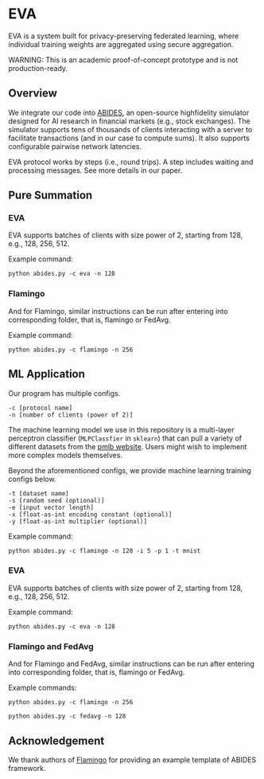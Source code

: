 # EVA

EVA is a system built for privacy-preserving federated learning, where individual training weights are aggregated using secure aggregation. 

WARNING: This is an academic proof-of-concept prototype and is not production-ready.

## Overview
We integrate our code into [ABIDES](https://github.com/jpmorganchase/abides-jpmc-public), an open-source highfidelity simulator designed for AI research in financial markets (e.g., stock exchanges). 
The simulator supports tens of thousands of clients interacting with a server to facilitate transactions (and in our case to compute sums). 
It also supports configurable pairwise network latencies.

EVA protocol works by steps (i.e., round trips). 
A step includes waiting and processing messages. 
See more details in our paper.
## Pure Summation
### EVA
EVA supports batches of clients with size power of 2, starting from 128,
e.g., 128, 256, 512.

Example command:
```
python abides.py -c eva -n 128
```
### Flamingo
And for Flamingo, similar instructions can be run after entering into corresponding folder, that is, flamingo or FedAvg.

Example command:
```
python abides.py -c flamingo -n 256
```

##  ML Application
Our program has multiple configs.
```
-c [protocol name] 
-n [number of clients (power of 2)]
```
The machine learning model we use in this repository is a multi-layer perceptron classifier (`MLPClassfier` in `sklearn`) that can pull a variety of different datasets from the [pmlb website](https://epistasislab.github.io/pmlb/index.html). Users might wish to implement more complex models themselves.

Beyond the aforementioned configs, we provide machine learning training configs below.
```
-t [dataset name]
-s [random seed (optional)]
-e [input vector length]
-x [float-as-int encoding constant (optional)]
-y [float-as-int multiplier (optional)]
```

Example command: 
```
python abides.py -c flamingo -n 128 -i 5 -p 1 -t mnist 
```
### EVA
EVA supports batches of clients with size power of 2, starting from 128,
e.g., 128, 256, 512.

Example command:
```
python abides.py -c eva -n 128
```
### Flamingo and FedAvg
And for Flamingo and FedAvg, similar instructions can be run after entering into corresponding folder, that is, flamingo or FedAvg.

Example commands:
```
python abides.py -c flamingo -n 256
```
```
python abides.py -c fedavg -n 128
```

## Acknowledgement
We thank authors of [Flamingo](https://ieeexplore.ieee.org/stamp/stamp.jsp?tp=&arnumber=10179434) for providing an example template of ABIDES framework.

